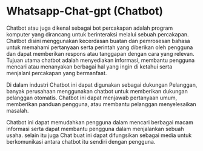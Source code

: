 # Whatsapp-Chat-gpt (Chatbot)
Chatbot atau juga dikenal sebagai bot percakapan adalah program komputer yang dirancang untuk berinteraksi melalui sebuah percakapan. Chatbot disini menggunakan kecerdasan buatan dan pemrosesan bahasa untuk memahami pertanyaan serta perintah yang diberikan oleh pengguna dan dapat memberikan respons atau tanggapan dengan cara yang relevan. Tujuan utama chatbot adalah menyediakan informasi, membantu pengguna mencari atau menanyakan berbagai hal yang ingin di ketahui serta menjalani percakapan yang bermanfaat.

Di dalam industri Chatbot ini dapat digunakan sebagai dukungan Pelanggan, banyak perusahaan menggunakan chatbot untuk memberikan dukungan pelanggan otomatis. Chatbot ini dapat menjawab pertanyaan umum, memberikan panduan pengguna, atau membantu pelanggan menyelesaikan masalah.

Chatbot ini dapat memudahkan pengguna dalam mencari berbagai macam informasi serta dapat membantu pengguna dalam menjalankan sebuah usaha. selain itu juga Chat buat ini dapat difungsikan sebagai media untuk berkomunikasi antara chatbot itu sendiri dengan pengguna.
